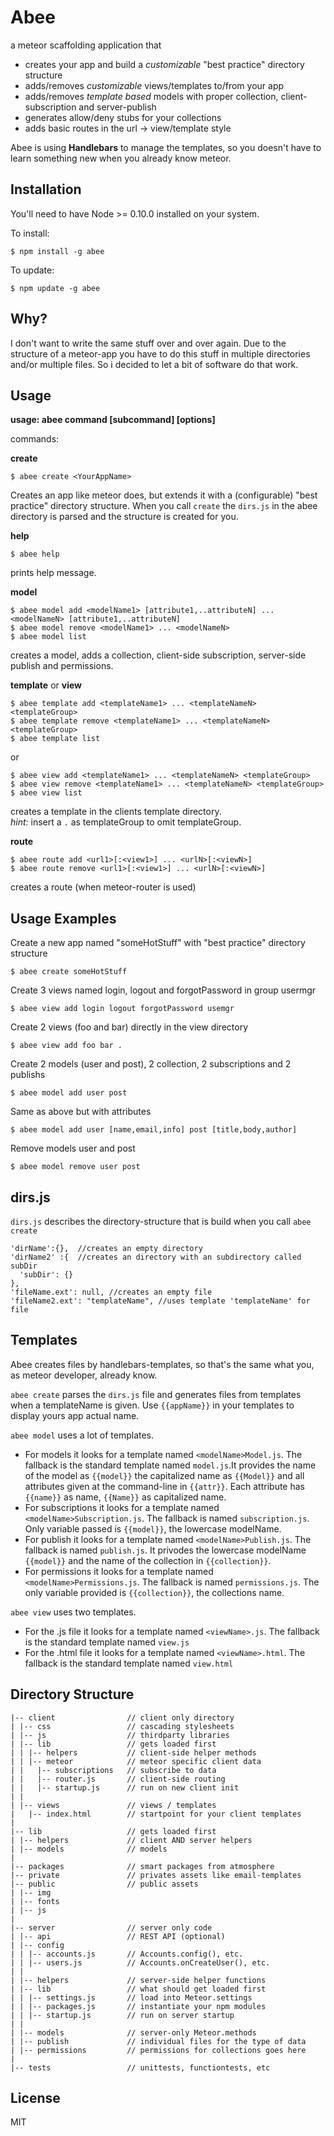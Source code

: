 Abee 
============================
a meteor scaffolding application that

- creates your app and build a *customizable* "best practice" directory structure
- adds/removes *customizable* views/templates to/from your app
- adds/removes *template based* models with proper collection, client-subscription and server-publish
- generates allow/deny stubs for your collections
- adds basic routes in the url -> view/template style

Abee is using **Handlebars** to manage the templates, so you doesn't have to learn something new when you already know meteor.

Installation
----------------
You'll need to have Node >= 0.10.0 installed on your system.

To install:

    $ npm install -g abee

To update:

    $ npm update -g abee

Why?
--------

I don't want to write the same stuff over and over again. Due to the structure of a meteor-app you have to do this stuff in multiple directories and/or multiple files. So i decided to let a bit of software do that work.

Usage
---------

**usage: abee command [subcommand] [options]**

commands:

**create**   

    $ abee create <YourAppName>  
    
Creates an app like meteor does, but extends it with a (configurable) "best practice" directory structure.
When you call `create` the `dirs.js` in the abee directory is parsed and the structure is created for you.

**help**  
                 
    $ abee help
    
prints help message.
 
**model**         
 
    $ abee model add <modelName1> [attribute1,..attributeN] ... <modelNameN> [attribute1,..attributeN]
    $ abee model remove <modelName1> ... <modelNameN>
    $ abee model list
    
creates a model, adds a collection, client-side subscription, server-side publish and permissions.

**template**  or **view**    
    
    $ abee template add <templateName1> ... <templateNameN> <templateGroup>
    $ abee template remove <templateName1> ... <templateNameN> <templateGroup>
    $ abee template list

or

    $ abee view add <templateName1> ... <templateNameN> <templateGroup>
    $ abee view remove <templateName1> ... <templateNameN> <templateGroup>
    $ abee view list
    
creates a template in the clients template directory.  
*hint:* insert a ```.``` as templateGroup to omit templateGroup.

**route**         


    $ abee route add <url1>[:<view1>] ... <urlN>[:<viewN>]
    $ abee route remove <url1>[:<view1>] ... <urlN>[:<viewN>]
    
creates a route (when meteor-router is used)
 
Usage Examples
--------------
Create a new app named "someHotStuff" with "best practice" directory structure

    $ abee create someHotStuff

Create 3 views named login, logout and forgotPassword in group usermgr

    $ abee view add login logout forgotPassword usemgr

Create 2 views (foo and bar) directly in the view directory

    $ abee view add foo bar .

Create 2 models (user and post), 2 collection, 2 subscriptions and 2 publishs  
    
    $ abee model add user post 
 
Same as above but with attributes
    
    $ abee model add user [name,email,info] post [title,body,author]

Remove models user and post

    $ abee model remove user post

dirs.js
--------------------------
`dirs.js` describes the directory-structure that is build when you call `abee create`

    'dirName':{},  //creates an empty directory
    'dirName2' :{  //creates an directory with an subdirectory called subDir
      'subDir': {}
    },
    'fileName.ext': null, //creates an empty file
    'fileName2.ext': "templateName", //uses template 'templateName' for file


Templates
--------------------------
Abee creates files by handlebars-templates, so that's the same what you, as meteor developer, already know. 

`abee create` parses the `dirs.js` file and generates files from templates when a templateName is given. 
Use `{{appName}}` in your templates to display yours app actual name.

`abee model` uses a lot of templates.

- For models it looks for a template named `<modelName>Model.js`.
The fallback is the standard template named `model.js`.It provides the name of the model as 
`{{model}}` the capitalized name as `{{Model}}` and all attributes given at the command-line in `{{attr}}`.
Each attribute has `{{name}}` as name, `{{Name}}` as capitalized name.
- For subscriptions it looks for a template named  `<modelName>Subscription.js`.
The fallback is named `subscription.js`. Only variable passed is `{{model}}`, the lowercase modelName.
- For publish it looks for a template named `<modelName>Publish.js`.
The fallback is named `publish.js`. It privodes the lowercase modelName `{{model}}` 
and the name of the collection in `{{collection}}`.
- For permissions it looks for a template named `<modelName>Permissions.js`. 
The fallback is named `permissions.js`. The only variable provided is `{{collection}}`, the collections name.

`abee view` uses two templates.

- For the .js file it looks for a template named `<viewName>.js`. The fallback is the standard template named `view.js`
- For the .html file it looks for a template named `<viewName>.html`. The fallback is the standard template named `view.html`


Directory Structure
---------------------------

    |-- client                // client only directory
    | |-- css                 // cascading stylesheets
    | |-- js                  // thirdparty libraries
    | |-- lib                 // gets loaded first
    | | |-- helpers           // client-side helper methods
    | | |-- meteor            // meteor specific client data
    | |   |-- subscriptions   // subscribe to data
    | |   |-- router.js       // client-side routing
    | |   |-- startup.js      // run on new client init
    | |
    | |-- views               // views / templates 
    |   |-- index.html        // startpoint for your client templates
    |
    |-- lib                   // gets loaded first
    | |-- helpers             // client AND server helpers
    | |-- models              // models  
    |
    |-- packages              // smart packages from atmosphere 
    |-- private               // privates assets like email-templates
    |-- public                // public assets
    | |-- img
    | |-- fonts
    | |-- js
    |
    |-- server                // server only code
    | |-- api                 // REST API (optional)
    | |-- config
    | | |-- accounts.js       // Accounts.config(), etc.
    | | |-- users.js          // Accounts.onCreateUser(), etc.
    | |
    | |-- helpers             // server-side helper functions
    | |-- lib                 // what should get loaded first
    | | |-- settings.js       // load into Meteor.settings
    | | |-- packages.js       // instantiate your npm modules
    | | |-- startup.js        // run on server startup
    | |
    | |-- models              // server-only Meteor.methods
    | |-- publish             // individual files for the type of data
    | |-- permissions         // permissions for collections goes here
    |
    |-- tests                 // unittests, functiontests, etc
 
License
------
MIT
